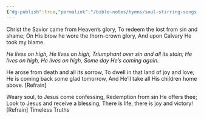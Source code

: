 ```yaml
---
{"dg-publish":true,"permalink":"/bible-notes/hymns/soul-stirring-songs-and-hymns/he-lives-on-high/","title":"He Lives on High"}
---
```



Christ the Savior came from Heaven’s glory,
To redeem the lost from sin and shame;
On His brow he wore the thorn-crown glory,
And upon Calvary He took my blame.

*He lives on high, He lives on high,
Triumphant over sin and all its stain;
He lives on high, He lives on high,
Some day He’s coming again.*

He arose from death and all its sorrow,
To dwell in that land of joy and love;
He is coming back some glad tomorrow,
And He’ll take all His children home above. [Refrain]

Weary soul, to Jesus come confessing,
Redemption from sin He offers thee;
Look to Jesus and receive a blessing,
There is life, there is joy and victory! [Refrain]
Timeless Truths